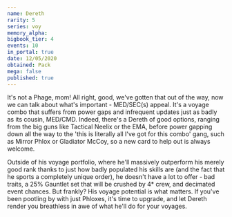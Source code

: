 ```yaml
---
name: Dereth
rarity: 5
series: voy
memory_alpha:
bigbook_tier: 4
events: 10
in_portal: true
date: 12/05/2020
obtained: Pack
mega: false
published: true
---
```


It's not a Phage, mom! All right, good, we've gotten that out of the way, now we can talk about what's important - MED/SEC(s) appeal. It's a voyage combo that suffers from power gaps and infrequent updates just as badly as its cousin, MED/CMD. Indeed, there's a Dereth of good options, ranging from the big guns like Tactical Neelix or the EMA, before power gapping down all the way to the 'this is literally all I've got for this combo' gang, such as Mirror Phlox or Gladiator McCoy, so a new card to help out is always welcome.

Outside of his voyage portfolio, where he'll massively outperform his merely good rank thanks to just how badly populated his skills are (and the fact that he sports a completely unique order), he doesn't have a lot to offer - bad traits, a 25% Gauntlet set that will be crushed by 4* crew, and decimated event chances. But frankly? His voyage potential is what matters. If you've been pootling by with just Phloxes, it's time to upgrade, and let Dereth render you breathless in awe of what he'll do for your voyages.
